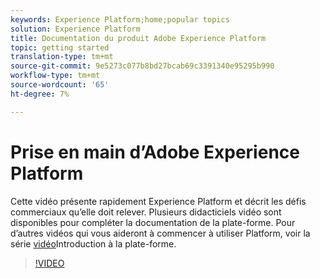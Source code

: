 ```yaml
---
keywords: Experience Platform;home;popular topics
solution: Experience Platform
title: Documentation du produit Adobe Experience Platform
topic: getting started
translation-type: tm+mt
source-git-commit: 9e5273c077b8bd27bcab69c3391340e95295b990
workflow-type: tm+mt
source-wordcount: '65'
ht-degree: 7%

---
```



# Prise en main d’Adobe Experience Platform

Cette vidéo présente rapidement Experience Platform et décrit les défis commerciaux qu’elle doit relever. Plusieurs didacticiels vidéo sont disponibles pour compléter la documentation de la plate-forme. Pour d’autres vidéos qui vous aideront à commencer à utiliser Platform, voir la série [vidéo](https://docs.adobe.com/content/help/en/platform-learn/tutorials/intro-to-platform/overview.html)Introduction à la plate-forme.

>[!VIDEO](https://video.tv.adobe.com/v/32797?quality=12&learn=on)